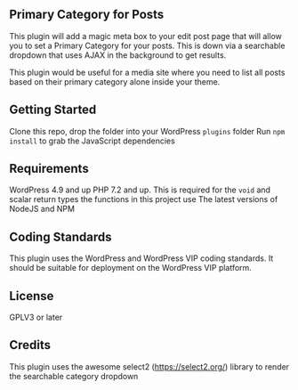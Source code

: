 Primary Category for Posts
---
This plugin will add a magic meta box to your edit post page that will allow you to set a Primary Category for your posts. This is down via a searchable dropdown that uses AJAX in the background to get results.

This plugin would be useful for a media site where you need to list all posts based on their primary category alone inside your theme.

Getting Started
---
Clone this repo, drop the folder into your WordPress `plugins` folder
Run `npm install` to grab the JavaScript dependencies

Requirements
---
WordPress 4.9 and up
PHP 7.2 and up. This is required for the `void` and scalar return types the functions in this project use
The latest versions of NodeJS and NPM

Coding Standards
---
This plugin uses the WordPress and WordPress VIP coding standards. It should be suitable for deployment on the WordPress VIP platform.

License
---
GPLV3 or later

Credits
---
This plugin uses the awesome select2 (https://select2.org/) library to render the searchable category dropdown